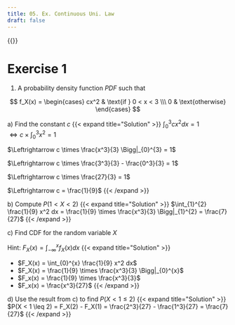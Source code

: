 ```yaml
---
title: 05. Ex. Continuous Uni. Law
draft: false
---
```


{{<toc>}}

# Exercise 1
1. A probability density function $PDF$ such that
<!-- f_X(x) = cx^2 if 0 < x <3 else 0 -->
$$ f_X(x) = \begin{cases} cx^2 & \text{if } 0 < x < 3 \\\ 0 & \text{otherwise} \end{cases} $$


a) Find the constant $c$
{{< expand title="Solution" >}}
$\int_{0}^{3} cx^2 dx = 1$\
$\Leftrightarrow c \times \int_{0}^{3} x^2 = 1$

$\Leftrightarrow c \times \frac{x^3}{3} \Bigg|_{0}^{3} = 1$

$\Leftrightarrow c \times \frac{3^3}{3} - \frac{0^3}{3} = 1$

$\Leftrightarrow c \times \frac{27}{3} = 1$

$\Leftrightarrow c = \frac{1}{9}$
{{< /expand >}}

b) Compute $P(1 < X < 2)$
{{< expand title="Solution" >}}
$\int_{1}^{2} \frac{1}{9} x^2 dx = \frac{1}{9} \times \frac{x^3}{3} \Bigg|_{1}^{2} = \frac{7}{27}$
{{< /expand >}}

c) Find CDF for the random variable $X$

Hint: $F_X(x) = \int_{-\infty}^{x} f_X(x) dx$
{{< expand title="Solution" >}}
- $F_X(x) = \int_{0}^{x} \frac{1}{9} x^2 dx$
- $F_X(x) = \frac{1}{9} \times \frac{x^3}{3} \Bigg|_{0}^{x}$
- $F_x(x) = \frac{1}{9} \times \frac{x^3}{3}$
- $F_x(x) = \frac{x^3}{27}$
{{< /expand >}}

d) Use the result from c) to find $P(X < 1 \leq 2)$
{{< expand title="Solution" >}}
$P(X < 1 \leq 2) = F_X(2) - F_X(1) = \frac{2^3}{27} - \frac{1^3}{27} = \frac{7}{27}$
{{< /expand >}}